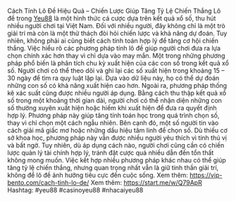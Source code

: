 Cách Tính Lô Đề Hiệu Quả – Chiến Lược Giúp Tăng Tỷ Lệ Chiến Thắng
Lô đề trong [Yeu88](https://vip-bento.com/) là một hình thức cá cược dựa trên kết quả xổ số, thu hút nhiều người chơi tại Việt Nam. Đối với nhiều người, đây không chỉ là một trò giải trí mà còn là một thử thách đòi hỏi chiến lược và khả năng dự đoán. Tuy nhiên, không phải ai cũng biết cách tính toán hợp lý để tăng cơ hội chiến thắng.
Việc hiểu rõ các phương pháp tính lô đề giúp người chơi đưa ra lựa chọn chính xác hơn thay vì chỉ dựa vào may mắn. Một trong những phương pháp phổ biến là phân tích chu kỳ xuất hiện của các con số trong kết quả xổ số. Người chơi có thể theo dõi và ghi lại các số xuất hiện trong khoảng 15 – 30 ngày để tìm ra quy luật lặp lại. Dựa vào dữ liệu này, họ có thể dự đoán những con số có khả năng xuất hiện cao hơn.
Ngoài ra, phương pháp thống kê xác suất cũng được nhiều người áp dụng. Bằng cách thu thập kết quả xổ số trong một khoảng thời gian dài, người chơi có thể nhận diện những con số thường xuyên xuất hiện hoặc hiếm khi xuất hiện để đưa ra quyết định hợp lý. Phương pháp này giúp tăng tính toán học trong quá trình chọn số, thay vì chỉ chọn một cách ngẫu nhiên.
Bên cạnh đó, một số người tin vào cách giải mã giấc mơ hoặc những dấu hiệu tâm linh để chọn số. Dù thiếu cơ sở khoa học, phương pháp này vẫn được nhiều người yêu thích vì tính thú vị và bất ngờ. Tuy nhiên, dù áp dụng cách nào, người chơi cũng cần có chiến lược quản lý tài chính hợp lý, tránh đặt cược quá nhiều dẫn đến tổn thất không mong muốn. Việc kết hợp nhiều phương pháp khác nhau có thể giúp tăng tỷ lệ chiến thắng, nhưng quan trọng nhất vẫn là giữ tinh thần giải trí, không để lô đề ảnh hưởng tiêu cực đến cuộc sống.
Xem thêm: https://vip-bento.com/cach-tinh-lo-de/
Xem thêm: https://start.me/w/Q79ApR
Hashtag: #yeu88 #casinoyeu88 #nhacaiyeu88
